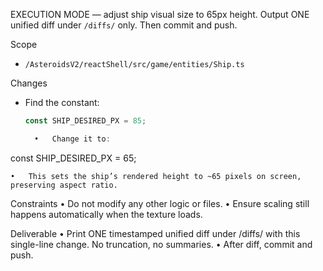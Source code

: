 
EXECUTION MODE — adjust ship visual size to 65px height. Output ONE unified diff under `/diffs/` only. Then commit and push.

Scope
- `/AsteroidsV2/reactShell/src/game/entities/Ship.ts`

Changes
- Find the constant:
  ```ts
  const SHIP_DESIRED_PX = 85;

	•	Change it to:

const SHIP_DESIRED_PX = 65;


	•	This sets the ship’s rendered height to ~65 pixels on screen, preserving aspect ratio.

Constraints
	•	Do not modify any other logic or files.
	•	Ensure scaling still happens automatically when the texture loads.

Deliverable
	•	Print ONE timestamped unified diff under /diffs/ with this single-line change. No truncation, no summaries.
	•	After diff, commit and push.

